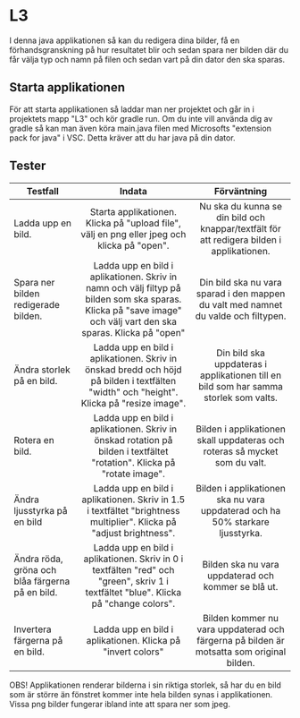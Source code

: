 # L3

I denna java applikationen så kan du redigera dina bilder, få en förhandsgranskning på hur resultatet blir och sedan spara ner bilden där du får välja typ och namn på filen och sedan vart på din dator den ska sparas.

## Starta applikationen
För att starta applikationen så laddar man ner projektet och går in i projektets mapp "L3" och kör gradle run. Om du inte vill använda dig av gradle så kan man även köra main.java filen med Microsofts "extension pack for java" i VSC. Detta kräver att du har java på din dator.

## Tester

| Testfall                                                | Indata                                                                                      | Förväntning |
| --------------------------------------------------------|:-------------------------------------------------------------------------------------------:|:-----------:|
| Ladda upp en bild.                                      | Starta applikationen. Klicka på "upload file", välj en png eller jpeg och klicka på "open". | Nu ska du kunna se din bild och knappar/textfält för att redigera bilden i applikationen. |
| Spara ner bilden redigerade bilden.                     | Ladda upp en bild i aplikationen.  Skriv in namn och välj filtyp på bilden som ska sparas. Klicka på "save image" och välj vart den ska sparas. Klicka på "open" | Din bild ska nu vara sparad i den mappen du valt med namnet du valde och filtypen. |
| Ändra storlek på en bild.	                              | Ladda upp en bild i aplikationen. Skriv in önskad bredd och höjd på bilden i textfälten "width" och "height". Klicka på "resize image". | Din bild ska uppdateras i applikationen till en bild som har samma storlek som valts. |
| Rotera en bild.                                         | Ladda upp en bild i aplikationen. Skriv in önskad rotation på bilden i textfältet "rotation". Klicka på "rotate image". | Bilden i applikationen skall uppdateras och roteras så mycket som du valt. |
| Ändra ljusstyrka på en bild	                          | Ladda upp en bild i aplikationen. Skriv in 1.5 i textfältet "brightness multiplier". Klicka på "adjust brightness". | Bilden i applikationen ska nu vara uppdaterad och ha 50% starkare ljusstyrka.      |
| Ändra röda, gröna och blåa färgerna på en bild.         | Ladda upp en bild i aplikationen. Skriv in 0 i textfälten "red" och "green", skriv 1 i textfältet "blue". Klicka på "change colors". | Bilden ska nu vara uppdaterad och kommer se blå ut. |
| Invertera färgerna på en bild.	                      | Ladda upp en bild i aplikationen. Klicka på "invert colors" | Bilden kommer nu vara uppdaterad och färgerna på bilden är motsatta som original bilden. |


OBS! Applikationen renderar bilderna i sin riktiga storlek, så har du en bild som är större än fönstret kommer inte hela bilden synas i applikationen. Vissa png bilder fungerar ibland inte att spara ner som jpeg.